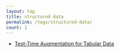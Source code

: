 ```yaml
---
layout: tag
title: structured data
permalink: /tags/structured-data/
count: 1
---
```


- [Test-Time Augmentation for Tabular Data](https://kozodoi.me/blog/20210908/tta-tabular)
